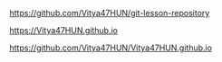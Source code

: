 https://github.com/Vitya47HUN/git-lesson-repository

https://Vitya47HUN.github.io

https://github.com/Vitya47HUN/Vitya47HUN.github.io
